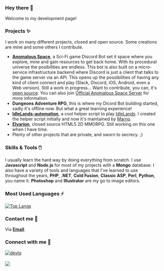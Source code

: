 ### Hey there 👋

Welcome to my development page!

### Projects ✨

I work on many different projects, closed and open source. Some creations are mine and some others I contribute.

* **[Anomalous Space](https://github.com/the-crazyball/anomalousspace)**, a Sci-Fi game Discord Bot set it space where you explore, mine and gain resources to get back home. With its procedural universe the posibilities are endless. This bot is also built on a micro-service infrastructure backend where Discord is just a client that talks to the game server via an API. This opens up the possibilities of having any kind of client connect and play (Slack, Discord, iOS, Android, even a Web version). Still a work in progress... Want to contribute, you can, it's [open source](https://github.com/the-crazyball/anomalousspace). You can also join [Official Anomalous Space Server](https://discord.gg/hUw2VmtzhX) for more information.
* **Dungeons Adventure RPG**, this is where my Dicord Bot building started, sadly it's offline now. But what a great learning experience!
* **[IdleLands-automation](https://github.com/the-crazyball/idleLands-automation)**, a cool helper script to play [IdleLands](https://play.idle.land/). I created the helper script initially and now it's maintained by [Marno](https://github.com/marnovandermaas).
* **[Elvarion](https://www.elvarion.com)**, closed source HTML5 2D MMORPG. Still working on this one when I have time.
* Plenty of other projects that are private, and sworn to secrecy. ;)

### Skills & Tools 🖱️

I usually learn the hard way by doing everything from scratch. I use **Javascript** and **Node.js** for most of my projects with a **Mongo** database. I also have a variety of tools and languages that I've learned to use throughout the years, **PHP**, **.NET**, **Cold Fusion**, **Classic ASP**, **Perl**, **Python**, you name it. **Photoshop** and **Illustrator** are my go to image editors.

### Most Used Languages ⚡

[![Top Langs](https://github-readme-stats.vercel.app/api/top-langs/?username=the-crazyball&layout=compact)](https://github.com/the-crazyball)

### Contact me 🤝

Via **[Email](mailto:me@torsin.dev)**.

### Connect with me 🌱

<a href="https://dev.to/torsin" target="_blank">
<img src=https://img.shields.io/badge/dev.to-%2308090A.svg?&style=for-the-badge&logo=dev.to&logoColor=white alt=devto style="margin-bottom: 5px;" />
</a>

![](https://komarev.com/ghpvc/?username=the-crazyball&style=for-the-badge)

<!--
**the-crazyball/the-crazyball** is a ✨ _special_ ✨ repository because its `README.md` (this file) appears on your GitHub profile.

Here are some ideas to get you started:

- 🔭 I’m currently working on ...
- 🌱 I’m currently learning ...
- 👯 I’m looking to collaborate on ...
- 🤔 I’m looking for help with ...
- 💬 Ask me about ...
- 📫 How to reach me: ...
- 😄 Pronouns: ...
- ⚡ Fun fact: ...
-->
